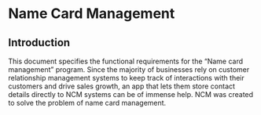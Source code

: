 # Name Card Management

## Introduction

This document specifies the functional requirements for the “Name card management” program. Since the majority of businesses rely on customer relationship management systems to keep track of interactions with their customers and drive sales growth, an app that lets them store contact details directly to NCM systems can be of immense help. NCM was created to solve the problem of name card management.
